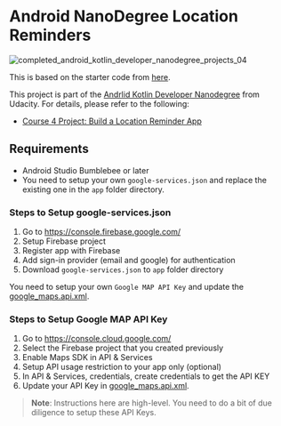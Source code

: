 # Android NanoDegree Location Reminders

![completed_android_kotlin_developer_nanodegree_projects_04](https://github.com/nguyenhoangthanhan/UdacityProject/assets/38137175/a367285a-f22d-4d39-b378-94677333a11a)

This is based on the starter code from [here](https://github.com/udacity/nd940-android-kotlin-c4-starter).

This project is part of the [Andrlid Kotlin Developer Nanodegree](https://vtsen.hashnode.dev/is-it-worth-to-pay-for-android-kotlin-developer-nanodegree) from Udacity. For details, please refer to the following:
- [Course 4 Project: Build a Location Reminder App](https://vtsen.hashnode.dev/android-kotlin-developer-nanodegree-projects-review#heading-course-4-project-build-a-location-reminder-app)


## Requirements
- Android Studio Bumblebee or later
- You need to setup your own `google-services.json` and replace the existing one in the `app` folder directory.

### Steps to Setup google-services.json
1. Go to https://console.firebase.google.com/
2. Setup Firebase project 
3. Register app with Firebase
4. Add sign-in provider (email and google) for authentication
5. Download `google-services.json` to `app` folder directory

You need to setup your own `Google MAP API Key` and update the [google_maps.api.xml](https://github.com/vinchamp77/Android_NanoDegree_Location_Reminders/blob/master/app/src/debug/res/values/google_maps_api.xml).

### Steps to Setup Google MAP API Key
1. Go to https://console.cloud.google.com/
2. Select the Firebase project that you created previously
3. Enable Maps SDK in API & Services
4. Setup API usage restriction to your app only (optional)
5. In API & Services, credentials, create credentials to get the API KEY
6. Update your API Key in [google_maps.api.xml](https://github.com/vinchamp77/Android_NanoDegree_Location_Reminders/blob/master/app/src/debug/res/values/google_maps_api.xml).

> **Note**: Instructions here are high-level. You need to do a bit of due diligence to setup these API Keys.

